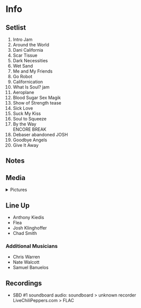 # Info

## Setlist

1. Intro Jam
2. Around the World
3. Dani California
4. Scar Tissue
5. Dark Necessities
6. Wet Sand
7. Me and My Friends
8. Go Robot
9. Californication
10. What Is Soul? jam
11. Aeroplane
12. Blood Sugar Sex Magik
13. Show of Strength tease
14. Sick Love
15. Suck My Kiss
16. Soul to Squeeze
17. By the Way
<br> ENCORE BREAK
18. Debaser abandoned JOSH
19. Goodbye Angels
20. Give It Away

## Notes

## Media 

<details>
  <summary>Pictures</summary>
  <!--<img alt="Setlist" title="Setlist" src="_.jpg" height="200" />
  <img alt="Clipping" title="Clipping" src="_.jpg" height="200" />
  <img alt="Flyer" title="Flyer" src="_.jpg" height="200" />-->
</details>

## Line Up

* Anthony Kiedis
* Flea
* Josh Klinghoffer
* Chad Smith

### Additional Musicians

* Chris Warren  
* Nate Walcott  
* Samuel Banuelos

## Recordings

* SBD #1 soundboard audio: soundboard > unknown recorder LiveChiliPeppers.com > FLAC
